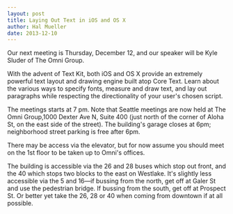 ```yaml
---
layout: post
title: Laying Out Text in iOS and OS X
author: Hal Mueller
date: 2013-12-10
---
```


Our next meeting is Thursday, December 12, and our speaker will be Kyle Sluder of The Omni Group. 

With the advent of Text Kit, both iOS and OS X provide an extremely powerful text layout and drawing engine built atop Core Text. Learn about the various ways to specify fonts, measure and draw text, and lay out paragraphs while respecting the directionality of your user's chosen script.

The meetings starts at 7 pm. Note that Seattle meetings are now held at The Omni Group,1000 Dexter Ave N, Suite 400 (just north of the corner of Aloha St, on the east side of the street). The building's garage closes at 6pm; neighborhood street parking is free after 6pm.

There may be access via the elevator, but for now assume you should meet on the 1st floor to be taken up to Omni's offices.

The building is accessible via the 26 and 28 buses which stop out front, and the 40 which stops two blocks to the east on Westlake. It's slightly less accessible via the 5 and 16—if bussing from the north, get off at Galer St and use the pedestrian bridge. If bussing from the south, get off at Prospect St. Or better yet take the 26, 28 or 40 when coming from downtown if at all possible.
